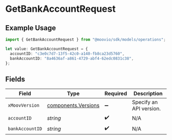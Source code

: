 # GetBankAccountRequest

## Example Usage

```typescript
import { GetBankAccountRequest } from "@moovio/sdk/models/operations";

let value: GetBankAccountRequest = {
  accountID: "c3e0c7d7-13f5-42c0-a140-fb8ca23d5760",
  bankAccountID: "8a4636af-a861-4729-abf4-62edc0831c38",
};
```

## Fields

| Field                                                      | Type                                                       | Required                                                   | Description                                                |
| ---------------------------------------------------------- | ---------------------------------------------------------- | ---------------------------------------------------------- | ---------------------------------------------------------- |
| `xMoovVersion`                                             | [components.Versions](../../models/components/versions.md) | :heavy_minus_sign:                                         | Specify an API version.                                    |
| `accountID`                                                | *string*                                                   | :heavy_check_mark:                                         | N/A                                                        |
| `bankAccountID`                                            | *string*                                                   | :heavy_check_mark:                                         | N/A                                                        |